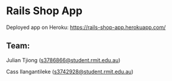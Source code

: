 # Rails Shop App

Deployed app on Heroku: https://rails-shop-app.herokuapp.com/

## Team:

Julian Tjiong (s3786866@student.rmit.edu.au)

Cass Ilangantileke (s3742928@student.rmit.edu.au)
